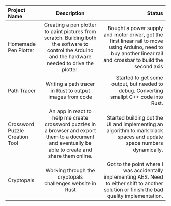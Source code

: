 | Project Name       | Description     | Status     |
| :------------- | :----------: | -----------: |
| Homemade Pen Plotter | Creating a pen plotter to paint pictures from scratch. Building both the software to control the Arduino and the hardware needed to drive the plotter. | Bought a power supply and motor driver, got the first linear rail to move using Arduino, need to buy another linear rail and crossbar to build the second axis |
| Path Tracer | Writing a path tracer in Rust to output images from code | Started to get some output, but needed to debug. Converting smallpt C++ code into Rust. |
| Crossword Puzzle Creation Tool | An app in react to help me create crossword puzzles in a browser and export them to a document and eventually be able to create and share them online. | Started building out the UI and implementing an algorithm to mark black spaces and update space numbers dynamically. |
| Cryptopals | Working through the cryptopals challenges website in Rust | Got to the point where I was accidentally implementing AES. Need to either shift to another solution or finish the bad quality implementation.
